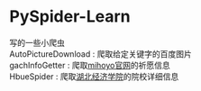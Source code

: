 # PySpider-Learn
写的一些小爬虫<br/>
AutoPictureDownload : 爬取给定关键字的百度图片<br/>
gachInfoGetter : 爬取<a href="http://www.hbue.edu.cn/">mihoyo官网</a>的祈愿信息<br/>
HbueSpider : 爬取<a href="http://www.hbue.edu.cn/">湖北经济学院</a>的院校详细信息<br/>